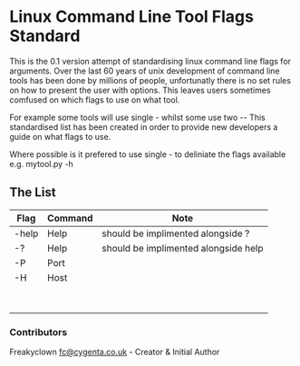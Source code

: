 
# Linux Command Line Tool Flags Standard

This is the 0.1 version attempt of standardising linux command line flags for arguments.
Over the last 60 years of unix development of command line tools has been done by millions of people,
unfortunatly there is no set rules on how to present the user with options. This leaves users sometimes comfused on which flags to use on what tool. 

For example some tools will use single - whilst some use two --
This standardised list has been created in order to provide new developers a guide on what flags to use.

Where possible is it prefered to use single - to deliniate the flags available e.g. mytool.py -h

## The List

| Flag  | Command  |Note 
|---|---|---
| -help|Help |should be implimented alongside ?
|  -? |Help   |should be implimented alongside help
|  -P |Port  |   
|  -H |Host  |   
|   |   |   
|   |   |   
|   |   |   
|   |   |   
|   |   |   
|   |   |   
|   |   |   
|   |   |   


### Contributors
Freakyclown fc@cygenta.co.uk - Creator & Initial Author
